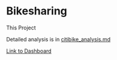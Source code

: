 # Bikesharing

This Project 

Detailed analysis is in [citibike_analysis.md](https://github.com/karenmxm/Bikesharing/blob/master/citibike_analysis.md)

[Link to Dashboard](https://public.tableau.com/profile/xiao.meng2283#!/vizhome/Bikesharing_15937493026590/BikisharingAnalysis?publish=yes "link to dashboard")
